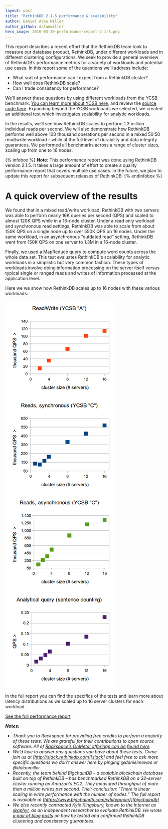 ```yaml
---
layout: post
title: "RethinkDB 2.1.5 performance & scalability"
author: Daniel Alan Miller
author_github: dalanmiller
hero_image: 2016-03-30-performance-report-2-1-5.png
---
```


This report describes a recent effort that the RethinkDB team took to measure
our database product, RethinkDB, under different workloads and in different
clustering configurations. We seek to provide a general overview of RethinkDB’s
performance metrics for a variety of workloads and potential use cases. In this
report some of the questions we’ll address include:  

* What sort of performance can I expect from a RethinkDB cluster? 
* How well does RethinkDB scale? 
* Can I trade consistency for performance?

We’ll answer these questions by using different workloads from the YCSB
benchmark. [You can learn more about YCSB here][ycsb], and review the [source
code here][ycsb-fork]. Expanding beyond the YCSB workloads we selected, we
created an additional test which investigates scalability for analytic
workloads.

<!--more-->

In the results, we’ll see how RethinkDB scales to perform 1.3 million
individual reads per second. We will also demonstrate how RethinkDB performs
well above 100 thousand operations per second in a mixed 50:50 read/write
workload - while at the full level of durability and data integrity guarantees.
We performed all benchmarks across a range of cluster sizes, scaling up from
one to 16 nodes.

{% infobox %}
__Note__: This performance report was done using RethinkDB version 2.1.5. It
takes a large amount of effort to create a quality performance report that
covers multiple use cases. In the future, we plan to update this report for
subsequent releases of RethinkDB.
{% endinfobox %}

# A quick overview of the results

We found that in a mixed read/write workload, RethinkDB with two servers was
able to perform nearly 16K queries per second (QPS) and scaled to almost 120K
QPS while in a 16-node cluster. Under a read only workload and synchronous read
settings, RethinkDB was able to scale from about 150K QPS on a single node up
to over 550K QPS on 16 nodes. Under the same workload, in an asynchronous
“outdated read” setting, RethinkDB went from 150K QPS on one server to 1.3M in
a 16-node cluster.

Finally, we used a MapReduce query to compute word counts across the whole data
set. This test evaluates RethinkDB's scalability for analytic workloads in a
simplistic but very common fashion. These types of workloads involve doing
information processing on the server itself versus typical single or ranged
reads and writes of information processed at the application level.

Here we we show how RethinkDB scales up to 16 nodes with these various workloads:

![Workload A][w-a]
![Workload C Synchronous][w-c-sync]
![Workload C Asynchronous][w-c-async]
![Analytical][analytical]

In the full report you can find the specifics of the tests and learn more about
latency distributions as we scaled up to 16 server clusters for each workload.

<a class="post-link button outlined dark" href="/docs/performance-reports/2-1-5-performance-report/">See the full performance report <i class="right-arrow"></a>

**Notes:**

* Thank you to Rackspace for providing free credits to perform a majority of
  these tests. We are grateful for their contributions to open source software.
  All of [Rackspace’s OnMetal offerings can be found here][rackspace].
* We’d love to answer any questions you have about these tests. Come join us at
  [http://slack.rethinkdb.com][slack] and feel free to ask more specific
  questions we don’t answer here by pinging @danielmewes or @dalanmiller.
* Recently, the team behind BigchainDB – a scalable blockchain database built
  on top of RethinkDB – has benchmarked RethinkDB on a 32-server cluster
  running on Amazon's EC2. They measured throughput of more than a million
  writes per second. Their conclusion: "There is linear scaling in write
  performance with the number of nodes." The full report is available at
  [https://www.bigchaindb.com/whitepaper/][bigchaindb]
* We also recently contracted Kyle Kingsbury, known to the Internet as
  [@aphyr][aphyr-twitter], as an independent researcher to evaluate RethinkDB.
  He wrote [a pair of blog posts][aphyr-blog] on how he tested and confirmed
  RethinkDB clustering and consistency guarantees.

[aphyr-twitter]: https://twitter.com/aphyr
[aphyr-blog]: https://aphyr.com/tags/RethinkDB
[analytical]: /assets/images/posts/2016-03-15-analytical.png
[bigchaindb]: https://www.bigchaindb.com/whitepaper/
[perf-report]: https://rethinkdb.com/docs/performance-reports/2-1-5-performance-report/
[perf-reports-repo]: https://github.com/rethinkdb/performance-reports
[rackspace]: https://www.rackspace.com/cloud/servers/onmetal
[slack]: http://slack.rethinkdb.com
[w-a]: /assets/images/posts/2016-03-15-w-a.png
[w-c-async]: /assets/images/posts/2016-03-15-w-c-async.png
[w-c-sync]: /assets/images/posts/2016-03-15-w-c-sync.png
[ycsb-fork]: https://github.com/rethinkdb/ycsb
[ycsb]: https://labs.yahoo.com/news/yahoo-cloud-serving-benchmark
